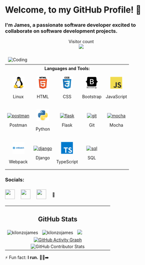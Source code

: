 <h1 >Welcome, to my GitHub Profile! 👋</h1>
<h3>I'm James, a passionate software developer excited to collaborate on software development projects.</h3>
<p align="center"> 
    <span style="text-align: center;">Visitor count</span><br>
    <img src="https://profile-counter.glitch.me/kilonzojames/count.svg" />
</p>
 <!-- Image -->
<div style="flex: 1; max-width: calc(50% - 10px); padding: 10px;">
  <img align="right" alt="Coding" width="500" src="https://i.pinimg.com/originals/81/17/8b/81178b47a8598f0c81c4799f2cdd4057.gif" />
</div>
<table>
                <tr>
                  <th colspan="5">Languages and Tools:</th>
                </tr>
                <tr>
                  <td>
                    <p align="center">
                      <a href="https://www.linux.org/" target="_blank" rel="noreferrer">
                        <img src="https://raw.githubusercontent.com/devicons/devicon/master/icons/linux/linux-original.svg" alt="linux" width="40" height="40"/>
                      </a>
                    </p>
                    <p align="center">Linux</p>
                  </td>
                  <td>
                    <p align="center">
                      <a href="https://www.w3.org/html/" target="_blank" rel="noreferrer">
                        <img src="https://raw.githubusercontent.com/devicons/devicon/master/icons/html5/html5-original-wordmark.svg" alt="html5" width="40" height="40"/>
                      </a>
                    </p>
                    <p align="center">HTML</p>
                  </td>
                  <td>
                    <p align="center">
                      <a href="https://www.w3schools.com/css/" target="_blank" rel="noreferrer">
                        <img src="https://raw.githubusercontent.com/devicons/devicon/master/icons/css3/css3-original-wordmark.svg" alt="css3" width="40" height="40"/>
                      </a>
                    </p>
                    <p align="center">CSS</p>
                  </td>
                  <td>
                    <p align="center">
                      <a href="https://getbootstrap.com" target="_blank" rel="noreferrer">
                        <img src="https://raw.githubusercontent.com/devicons/devicon/master/icons/bootstrap/bootstrap-plain-wordmark.svg" alt="bootstrap" width="40" height="40"/>
                      </a>
                    </p>
                    <p align="center">Bootstrap</p>
                  </td>
                  <td>
                    <p align="center">
                      <a href="https://developer.mozilla.org/en-US/docs/Web/JavaScript" target="_blank" rel="noreferrer">
                        <img src="https://raw.githubusercontent.com/devicons/devicon/master/icons/javascript/javascript-original.svg" alt="javascript" width="40" height="40"/>
                      </a>
                    </p>
                    <p align="center">JavaScript</p>
                  </td>
                </tr>
                <tr>
                  <td>
                    <p align="center">
                      <a href="https://www.postman.com" target="_blank" rel="noreferrer">
                        <img src="https://www.vectorlogo.zone/logos/getpostman/getpostman-icon.svg" alt="postman" width="40" height="40"/>
                      </a>
                    </p>
                    <p align="center">Postman</p>
                  </td>
                  <td>
                    <p align="center">
                      <a href="https://www.python.org" target="_blank" rel="noreferrer">
                        <img src="https://raw.githubusercontent.com/devicons/devicon/master/icons/python/python-original.svg" alt="python" width="40" height="40"/>
                      </a>
                    </p>
                    <p align="center">Python</p>
                  </td>
                  <td>
                    <p align="center">
                      <a href="https://flask.palletsprojects.com/" target="_blank" rel="noreferrer">
                        <img src="https://www.vectorlogo.zone/logos/pocoo_flask/pocoo_flask-icon.svg" alt="flask" width="40" height="40"/>
                      </a>
                    </p>
                    <p align="center">Flask</p>
                  </td>
                  <td>
                    <p align="center">
                      <a href="https://git-scm.com/" target="_blank" rel="noreferrer">
                        <img src="https://www.vectorlogo.zone/logos/git-scm/git-scm-icon.svg" alt="git" width="40" height="40"/>
                      </a>
                    </p>
                    <p align="center">Git</p>
                  </td>
                  <td>
                    <p align="center">
                      <a href="https://mochajs.org" target="_blank" rel="noreferrer">
                        <img src="https://www.vectorlogo.zone/logos/mochajs/mochajs-icon.svg" alt="mocha" width="40" height="40"/>
                      </a>
                    </p>
                    <p align="center">Mocha</p>
                  </td>
                </tr>
                <tr>
                  <td>
                    <p align="center">
                      <a href="https://webpack.js.org" target="_blank" rel="noreferrer">
                        <img src="https://raw.githubusercontent.com/devicons/devicon/d00d0969292a6569d45b06d3f350f463a0107b0d/icons/webpack/webpack-original-wordmark.svg" alt="webpack" width="40" height="40"/>
                      </a>
                    </p>
                    <p align="center">Webpack</p>
                  </td>
                  <td>
                    <p align="center">
                      <a href="https://www.djangoproject.com/" target="_blank" rel="noreferrer">
                        <img src="https://cdn.worldvectorlogo.com/logos/django.svg" alt="django" width="40" height="40"/>
                      </a>
                    </p>
                    <p align="center">Django</p>
                  </td>
                  <td>
                    <p align="center">
                      <a href="https://www.typescriptlang.org/" target="_blank" rel="noreferrer">
                        <img src="https://raw.githubusercontent.com/devicons/devicon/master/icons/typescript/typescript-original.svg" alt="typescript" width="40" height="40"/>
                      </a>
                    </p>
                    <p align="center">TypeScript</p>
                  </td>
                  <td>
                    <p align="center">
                      <a href="https://www.microsoft.com/en-us/sql-server" target="_blank" rel="noreferrer">
                        <img src="https://www.svgrepo.com/show/303229/microsoft-sql-server-logo.svg" alt="sql" width="40" height="40"/>
                      </a>
                    </p>
                    <p align="center">SQL</p>
                  </td>
                </tr>
</table>

### Socials:
<div style="display: flex; align-items: center;">
  <a href="https://www.github.com/kilonzojames" target="_blank" rel="noreferrer" style="margin-right: 20px;">
    <picture>
      <source media="(prefers-color-scheme: dark)" srcset="https://raw.githubusercontent.com/danielcranney/readme-generator/main/public/icons/socials/github-dark.svg" />
      <source media="(prefers-color-scheme: light)" srcset="https://raw.githubusercontent.com/danielcranney/readme-generator/main/public/icons/socials/github.svg" />
      <img src="https://raw.githubusercontent.com/danielcranney/readme-generator/main/public/icons/socials/github.svg" width="32" height="32" />
    </picture>
  </a>

  <a href="https://www.x.com/ki_lonzo" target="_blank" rel="noreferrer" style="margin-right: 20px;">
    <picture>
      <source media="(prefers-color-scheme: dark)" srcset="https://raw.githubusercontent.com/danielcranney/readme-generator/main/public/icons/socials/twitter-dark.svg" />
      <source media="(prefers-color-scheme: light)" srcset="https://raw.githubusercontent.com/danielcranney/readme-generator/main/public/icons/socials/twitter.svg" />
      <img src="https://raw.githubusercontent.com/danielcranney/readme-generator/main/public/icons/socials/twitter.svg" width="32" height="32" />
    </picture>
  </a>

  <a href="https://www.linkedin.com/in/james-kilonzo-392249104" target="_blank" rel="noreferrer" style="margin-right: 20px;">
    <picture>
      <source media="(prefers-color-scheme: dark)" srcset="https://raw.githubusercontent.com/danielcranney/readme-generator/main/public/icons/socials/linkedin-dark.svg" />
      <source media="(prefers-color-scheme: light)" srcset="https://raw.githubusercontent.com/danielcranney/readme-generator/main/public/icons/socials/linkedin.svg" />
      <img src="https://raw.githubusercontent.com/danielcranney/readme-generator/main/public/icons/socials/linkedin.svg" width="32" height="32" />
    </picture>
  </a>

  <p>📧 <a href="mailto:jay.kilonzo@gmail.com"></a></p>
</div>


<table>
  <tr>
    <td colspan="3" align="center">
      <h2>GitHub Stats</h2>
    </td>
  </tr>
  <tr>
    <td width="33.33%">
      <img src="https://github-readme-stats.vercel.app/api/top-langs?username=kilonzojames&show_icons=true&locale=en&layout=compact&theme=tokyonight" alt="kilonzojames" />
    </td>
    <td width="33.33%">
      <img src="https://github-readme-stats.vercel.app/api?username=kilonzojames&show_icons=true&locale=en&theme=tokyonight" alt="kilonzojames" />
    </td>
    <td width="33.33%">
      <img src="https://github-readme-streak-stats.herokuapp.com/?user=kilonzojames&theme=tokyonight&hide_border=false">
    </td>
  </tr>
  <tr>
    <td colspan="3" align="center">
      <a href="https://github.com/ashutosh00710/github-readme-activity-graph">
        <img src="https://github-readme-activity-graph.vercel.app/graph?username=kilonzojames&bg_color=0a0a0a&color=05e173&line=1ddd70&point=0de761&area=true&hide_border=true" alt="GitHub Activity Graph">
      </a>
    </td>
  </tr>
  <tr>
    <td colspan="3" align="center">
      <img src="https://github-contributor-stats.vercel.app/api?username=kilonzojames&limit=5&theme=tokyonight&combine_all_yearly_contributions=true" alt="GitHub Contributor Stats">
    </td>
  </tr>
</table>

⚡ Fun fact:
 **I run.** 🏃‍♂️➡️
